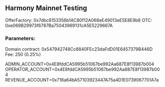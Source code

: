 ## Harmony Mainnet Testing

OfferFactory: 0x7dbc8153356b1AC80f12A068eE49013eE5E8E9b8
OTC: 0xe069B29973f6787Ba75043969131cA5E5229667A

### Parameters:
Domain contract: 0x547942748Cc8840FEc23daFdD01E6457379B446D
Fee: 250 (0.25%)

ADMIN_ACCOUNT=0x4E8fddCA5995b51067be992Aa687E8f13987b004
OPERATOR_ACCOUNT=0x4E8fddCA5995b51067be992Aa687E8f13987b004
REVENUE_ACCOUNT=0x718a64bA57103923447A75a4D1E0739067701A7a